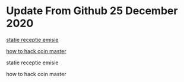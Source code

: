 # Update From Github 25 December 2020

[statie receptie emisie](https://sites.google.com/view/statie-emisie-receptie/home)

[how to hack coin master](https://1coinmasterofficial.blogspot.com)
      
statie receptie emisie

how to hack coin master
